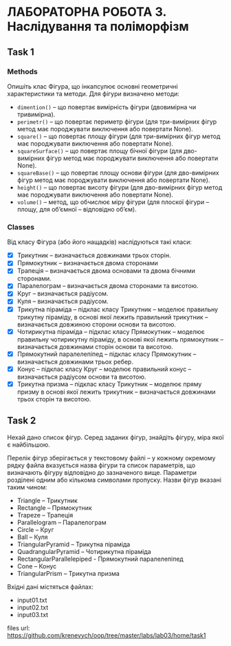 # ЛАБОРАТОРНА РОБОТА 3. Наслідування та поліморфізм

## Task 1

### Methods

Опишіть клас Фігура, що інкапсулює основні геометричні 
характеристики та методи. Для фігури визначено методи:
  - `dimention()` – що повертає вимірність фігури (двовимірна чи тривимірна).
  - `perimetr()` – що повертає периметр фігури (для три-вимірних фігур 
  метод має породжувати виключення або повертати None).
  - `square()` – що повертає площу фігури (для три-вимірних фігур метод 
  має породжувати виключення або повертати None).
  - `squareSurface()` – що повертає площу бічної фігури (для дво-вимірних 
  фігур метод має породжувати виключення або повертати None).
  - `squareBase()` – що повертає площу основи фігури (для дво-вимірних 
  фігур метод має породжувати виключення або повертати None).
  - `height()` – що повертає висоту фігури (для дво-вимірних фігур метод 
  має породжувати виключення або повертати None).
  - `volume()` – метод, що обчислює міру фігури (для плоскої фігури –
  площу, для об’ємної – відповідно об’єм).

### Classes

Від класу Фігура (або його нащадків) наслідуються такі класи:
  - [x] Трикутник – визначається довжинами трьох сторін.
  - [x] Прямокутник – визначається двома сторонами
  - [x] Трапеція – визначається двома основами та двома бічними сторонами.
  - [x] Паралелограм – визначається двома сторонами та висотою.
  - [x] Круг – визначається радіусом.
  - [x] Куля – визначається радіусом.
  - [x] Трикутна піраміда – підклас класу Трикутник – моделює правильну 
трикутну піраміду, в основі якої лежить правильний трикутник –
визначається довжиною сторони основи та висотою.
  - [x] Чотирикутна піраміда – підклас класу Прямокутник – моделює 
правильну чотирикутну піраміду, в основі якої лежить прямокутник –
визначається довжинами сторін основи та висотою.
  - [x] Прямокутний паралелепіпед – підклас класу Прямокутник –
визначається довжинами трьох ребер.
  - [x] Конус – підклас класу Круг – моделює правильний конус – визначається 
радіусом основи та висотою.
  - [x] Трикутна призма – підклас класу Трикутник – моделює пряму призму в 
основі якої лежить трикутник – визначається довжинами трьох сторін та висотою.

## Task 2
Нехай дано список фігур. Серед заданих фігур, знайдіть фігуру, міра якої є найбільшою.

Перелік фігур зберігається у текстовому файлі – у кожному окремому рядку
файла вказується назва фігури та список параметрів, що визначають фігуру
відповідно до зазначеного вище. Параметри розділені одним або кількома
символами пропуску. Назви фігур вказані таким чином: 
  - Triangle – Трикутник
  - Rectangle – Прямокутник
  - Trapeze – Трапеція
  - Parallelogram – Паралелограм
  - Circle – Круг
  - Ball – Куля
  - TriangularPyramid – Трикутна піраміда
  - QuadrangularPyramid – Чотирикутна піраміда
  - RectangularParallelepiped - Прямокутний паралелепіпед
  - Cone – Конус
  - TriangularPrism – Трикутна призма

Вхідні дані містяться файлах:
  - input01.txt
  - input02.txt
  - input03.txt

files url: https://github.com/krenevych/oop/tree/master/labs/lab03/home/task1
